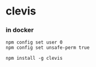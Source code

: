 # clevis

### in docker
```
npm config set user 0
npm config set unsafe-perm true
```

```
npm install -g clevis
```
